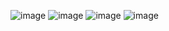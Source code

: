 ![image](https://user-images.githubusercontent.com/75733634/146645135-9c0926e6-8538-4e4c-8555-c81fb4ae8817.png)
![image](https://user-images.githubusercontent.com/75733634/146645095-eb2d4d29-0882-45a2-b483-659e6dfd243e.png)
![image](https://user-images.githubusercontent.com/75733634/146645110-3be89e41-663e-4e94-8761-0652161a2fa9.png)
![image](https://user-images.githubusercontent.com/75733634/146645119-5b339dfa-f0bf-4088-8704-a6020773f321.png)

